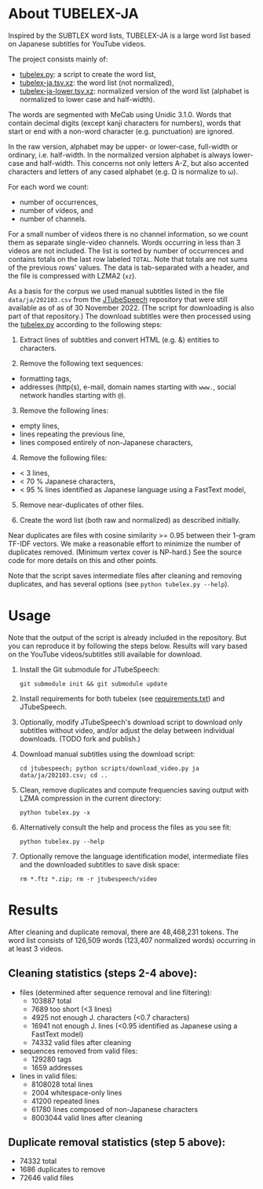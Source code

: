 # About TUBELEX-JA


Inspired by the SUBTLEX word lists, TUBELEX-JA is a large word list based on Japanese subtitles for YouTube videos.

The project consists mainly of:

- [tubelex.py](tubelex.py): a script to create the word list,
- [tubelex-ja.tsv.xz](results/tubelex-ja.tsv.xz): the word list (not normalized),
- [tubelex-ja-lower.tsv.xz](results/tubelex-ja-lower.tsv.xz): normalized version of the word list (alphabet is normalized to lower case and half-width).

The words are segmented with MeCab using Unidic 3.1.0. Words that contain decimal digits (except kanji characters for numbers), words that start or end with a non-word character (e.g. punctuation) are ignored.

In the raw version, alphabet may be upper- or lower-case, full-width or ordinary, i.e. half-width. In the normalized version alphabet is always lower-case and half-width. This concerns not only letters A-Z, but also accented characters and letters of any cased alphabet (e.g. Ω is normalize to ω).

For each word we count:
- number of occurrences,
- number of videos, and
- number of channels.

For a small number of videos there is no channel information, so we count them as separate single-video channels. Words occurring in less than 3 videos are not included. The list is sorted by number of occurrences and contains totals on the last row labeled `TOTAL`. Note that totals are not sums of the previous rows' values. The data is tab-separated with a header, and the file is compressed with LZMA2 (`xz`).

As a basis for the corpus we used manual subtitles listed in the file `data/ja/202103.csv` from the [JTubeSpeech](https://github.com/sarulab-speech/jtubespeech) repository that were still available as of as of 30 November 2022. (The script for downloading is also part of that repository.) The download subtitles were then processed using the [tubelex.py](tubelex.py) according to the following steps:

1. Extract lines of subtitles and convert HTML (e.g. &amp;) entities to characters.

2. Remove the following text sequences:
  - formatting tags,
  - addresses (http(s), e-mail, domain names starting with `www.`, social network handles starting with `@`).

3. Remove the following lines:
  - empty lines,
  - lines repeating the previous line,
  - lines composed entirely of non-Japanese characters,

4. Remove the following files:
  - < 3 lines,
  - < 70 % Japanese characters,
  - < 95 % lines identified as Japanese language using a FastText model,

5. Remove near-duplicates of other files.

6. Create the word list (both raw and normalized) as described initially.
  
Near duplicates are files with cosine similarity >= 0.95 between their 1-gram TF-IDF vectors. We make a reasonable effort to minimize the number of duplicates removed. (Minimum vertex cover is NP-hard.) See the source code for more details on this and other points.

Note that the script saves intermediate files after cleaning and removing duplicates, and has several options (see `python tubelex.py --help`).

# Usage

Note that the output of the script is already included in the repository. But you can reproduce it by following the steps below. Results will vary based on the YouTube videos/subtitles still available for download.

1. Install the Git submodule for JTubeSpeech:

    ```git submodule init && git submodule update```
    
2. Install requirements for both tubelex (see [requirements.txt](requirements.txt)) and JTubeSpeech.

3. Optionally, modify JTubeSpeech's download script to download only subtitles without video, and/or adjust the delay between individual downloads. (TODO fork and publish.)

4. Download manual subtitles using the download script:

    ```cd jtubespeech; python scripts/download_video.py ja data/ja/202103.csv; cd ..```

5. Clean, remove duplicates and compute frequencies saving output with LZMA compression in the current directory:
    
    ```python tubelex.py -x```

6. Alternatively consult the help and process the files as you see fit:

    ```python tubelex.py --help```
    
7. Optionally remove the language identification model, intermediate files and the downloaded subtitles to save disk space:

    ```rm *.ftz *.zip; rm -r jtubespeech/video```

# Results

After cleaning and duplicate removal, there are 48,468,231 tokens. The word list consists of 126,509 words (123,407 normalized words) occurring in at least 3 videos.

## Cleaning statistics (steps 2-4 above):

* files (determined after sequence removal and line filtering):
  - 103887 total
  - 7689 too short (<3 lines)
  - 4925 not enough J. characters (<0.7 characters)
  - 16941 not enough J. lines (<0.95 identified as Japanese using a FastText model)
  - 74332 valid files after cleaning
* sequences removed from valid files:
  - 129280 tags
  - 1659 addresses
* lines in valid files:
  - 8108028 total lines
  - 2004 whitespace-only lines
  - 41200 repeated lines
  - 61780 lines composed of non-Japanese characters
  - 8003044 valid lines after cleaning

## Duplicate removal statistics (step 5 above):
  - 74332 total
  - 1686 duplicates to remove
  - 72646 valid files
